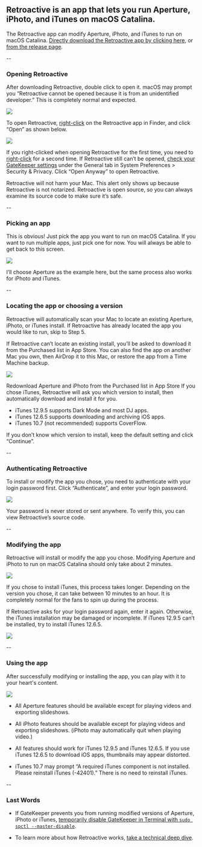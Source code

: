 ## Retroactive is an app that lets you run Aperture, iPhoto, and iTunes on macOS Catalina.

The Retroactive app can modify Aperture, iPhoto, and iTunes to run on macOS Catalina. [Directly download the Retroactive app by clicking here](https://github.com/cormiertyshawn895/Retroactive/releases/download/1.0/Retroactive.1.0.zip), or [from the release page](https://github.com/cormiertyshawn895/Retroactive/releases).

--

### Opening Retroactive

After downloading Retroactive, double click to open it. macOS may prompt you “Retroactive cannot be opened because it is from an unidentified developer.” This is completely normal and expected.

![](screenshots/2.jpg)

To open Retroactive, [right-click](https://support.apple.com/HT207700) on the Retroactive app in Finder, and click “Open” as shown below.

![](screenshots/3.jpg)

If you right-clicked when opening Retroactive for the first time, you need to [right-click](https://support.apple.com/HT207700) for a second time. If Retroactive still can’t be opened, [check your GateKeeper settings](https://support.apple.com/en-us/HT202491) under the General tab in System Preferences > Security & Privacy. Click “Open Anyway” to open Retroactive.

Retroactive will not harm your Mac. This alert only shows up because Retroactive is not notarized. Retroactive is open source, so you can always examine its source code to make sure it’s safe.

-- 

### Picking an app

This is obvious! Just pick the app you want to run on macOS Catalina. If you want to run multiple apps, just pick one for now. You will always be able to get back to this screen.

![](screenshots/4.jpg)

I’ll choose Aperture as the example here, but the same process also works for iPhoto and iTunes.

--

### Locating the app or choosing a version

Retroactive will automatically scan your Mac to locate an existing Aperture, iPhoto, or iTunes install. If Retroactive has already located the app you would like to run, skip to Step 5.

If Retroactive can’t locate an existing install, you’ll be asked to download it from the Purchased list in App Store. You can also find the app on another Mac you own, then AirDrop it to this Mac, or restore the app from a Time Machine backup.

![](screenshots/5.jpg)

Redownload Aperture and iPhoto from the Purchased list in App Store
If you chose iTunes, Retroactive will ask you which version to install, then automatically download and install it for you.

- iTunes 12.9.5 supports Dark Mode and most DJ apps.
- iTunes 12.6.5 supports downloading and archiving iOS apps.
- iTunes 10.7 (not recommended) supports CoverFlow.

If you don’t know which version to install, keep the default setting and click “Continue”.

--

### Authenticating Retroactive

To install or modify the app you chose, you need to authenticate with your login password first. Click “Authenticate”, and enter your login password.

![](screenshots/6.jpg)

Your password is never stored or sent anywhere. To verify this, you can view Retroactive’s source code.

--

### Modifying the app

Retroactive will install or modify the app you chose. Modifying Aperture and iPhoto to run on macOS Catalina should only take about 2 minutes.

![](screenshots/7.jpg)

If you chose to install iTunes, this process takes longer. Depending on the version you chose, it can take between 10 minutes to an hour. It is completely normal for the fans to spin up during the process.

If Retroactive asks for your login password again, enter it again. Otherwise, the iTunes installation may be damaged or incomplete. If iTunes 12.9.5 can’t be installed, try to install iTunes 12.6.5.

![](screenshots/8.jpg)

--

### Using the app

After successfully modifying or installing the app, you can play with it to your heart's content.

![](screenshots/9.jpg)

- All Aperture features should be available except for playing videos and exporting slideshows.

- All iPhoto features should be available except for playing videos and exporting slideshows. (iPhoto may automatically quit when playing video.)

- All features should work for iTunes 12.9.5 and iTunes 12.6.5. If you use iTunes 12.6.5 to download iOS apps, thumbnails may appear distorted.

- iTunes 10.7 may prompt “A required iTunes component is not installed. Please reinstall iTunes (-42401).” There is no need to reinstall iTunes.

--

### Last Words
- If GateKeeper prevents you from running modified versions of Aperture, iPhoto or iTunes, [temporarily disable GateKeeper in Terminal with `sudo spctl --master-disable`](http://osxdaily.com/2015/05/04/disable-gatekeeper-command-line-mac-osx/).

- To learn more about how Retroactive works, [take a technical deep dive](https://medium.com/@cormiertyshawn895/deep-dive-how-does-retroactive-work-95fe0e5ea49e).